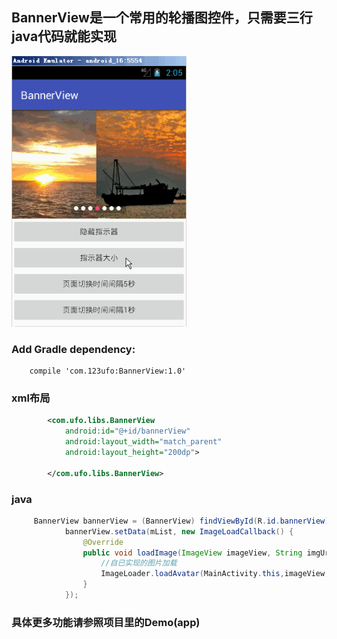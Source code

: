 ## BannerView是一个常用的轮播图控件，只需要三行java代码就能实现

<img src="https://github.com/123ufo/BannerView/blob/master/screenshot/2.gif?raw=true" width="280"/>

### Add Gradle dependency:

```
    compile 'com.123ufo:BannerView:1.0'
```

### xml布局

```xml
        <com.ufo.libs.BannerView
            android:id="@+id/bannerView"
            android:layout_width="match_parent"
            android:layout_height="200dp">

        </com.ufo.libs.BannerView>
```

### java

```java
     BannerView bannerView = (BannerView) findViewById(R.id.bannerView);
            bannerView.setData(mList, new ImageLoadCallback() {
                @Override
                public void loadImage(ImageView imageView, String imgUrl) {
                    //自已实现的图片加载
                    ImageLoader.loadAvatar(MainActivity.this,imageView,imgUrl);
                }
            });
```

### 具体更多功能请参照项目里的Demo(app)
